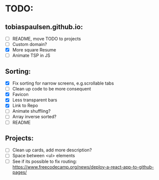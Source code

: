 # TODO:

## tobiaspaulsen.github.io:

- [ ] README, move TODO to projects
- [ ] Custom domain?
- [x] More square Resume
- [ ] Animate TSP in JS

## Sorting:

- [x] Fix sorting for narrow screens, e.g.scrollable tabs
- [ ] Clean up code to be more consequent
- [x] Favicon
- [x] Less transparent bars
- [x] Link to Repo
- [ ] Animate shuffling?
- [ ] Array inverse sorted?
- [ ] README

## Projects:

- [ ] Clean up cards, add more description?
- [ ] Space between \<ul\> elements
- [ ] See if its possible to fix routing: https://www.freecodecamp.org/news/deploy-a-react-app-to-github-pages/
